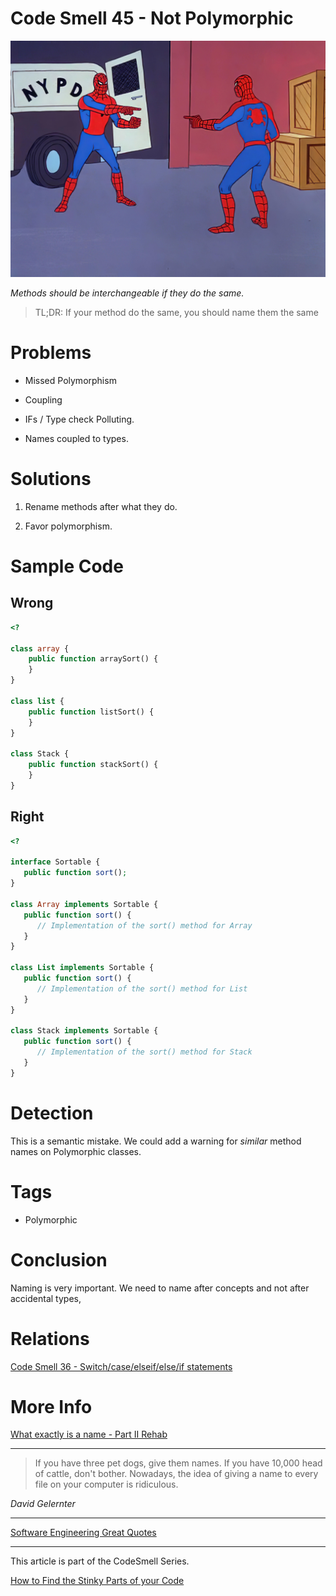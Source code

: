# Code Smell 45 - Not Polymorphic

![Code Smell 45 - Not Polymorphic](Code%20Smell%2045%20-%20Not%20Polymorphic.jpeg)

*Methods should be interchangeable if they do the same.*

> TL;DR: If your method do the same, you should name them the same

# Problems

- Missed Polymorphism

- Coupling

- IFs / Type check Polluting.

- Names coupled to types.

# Solutions

1. Rename methods after what they do.

2. Favor polymorphism.

# Sample Code

## Wrong

[Gist Url]: # (https://gist.github.com/mcsee/17ccba69a9bcb7fbe2e8ee15e0487585)

```php
<?

class array {
    public function arraySort() {
    }
}

class list {
    public function listSort() {
    }
}

class Stack {
    public function stackSort() {
    }
}
```

## Right

[Gist Url]: # (https://gist.github.com/mcsee/ba7cb02ed4cf4c8ae6d0bf4aae3d7cb2)

```php
<?

interface Sortable {
   public function sort();
}

class Array implements Sortable {
   public function sort() {
      // Implementation of the sort() method for Array
   }
}

class List implements Sortable {
   public function sort() {
      // Implementation of the sort() method for List
   }
}

class Stack implements Sortable {
   public function sort() {
      // Implementation of the sort() method for Stack
   }
}
```

# Detection

This is a semantic mistake. We could add a warning for *similar* method names on Polymorphic classes.

# Tags

- Polymorphic

# Conclusion

Naming is very important. We need to name after concepts and not after accidental types,

# Relations

[Code Smell 36 - Switch/case/elseif/else/if statements](https://github.com/mcsee/Software-Design-Articles/tree/main/Articles/Code%20Smells/Code%20Smell%2036%20-%20Switch%20case%20elseif%20else%20if%20statements/readme.md)

# More Info

[What exactly is a name - Part II Rehab](https://github.com/mcsee/Software-Design-Articles/tree/main/Articles/Theory/What%20exactly%20is%20a%20name%20-%20Part%20II%20Rehab/readme.md)	      

* * *

> If you have three pet dogs, give them names. If you have 10,000 head of cattle, don't bother. Nowadays, the idea of giving a name to every file on your computer is ridiculous.

_David Gelernter_
 
* * *
 
[Software Engineering Great Quotes](https://github.com/mcsee/Software-Design-Articles/tree/main/Articles/Quotes/Software%20Engineering%20Great%20Quotes/readme.md)

* * *

This article is part of the CodeSmell Series.

[How to Find the Stinky Parts of your Code](https://github.com/mcsee/Software-Design-Articles/tree/main/Articles/Code%20Smells/How%20to%20Find%20the%20Stinky%20parts%20of%20your%20Code/readme.md)
